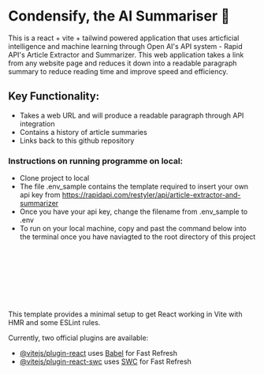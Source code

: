 # Condensify, the AI Summariser 📝
This is a react + vite + tailwind powered application that uses articficial intelligence and machine learning through Open AI's API system - Rapid API's Article Extractor and Summarizer. This web application takes a link from any website page and reduces it down into a readable paragraph summary to reduce reading time and improve speed and efficiency.

## Key Functionality:
- Takes a web URL and will produce a readable paragraph through API integration
- Contains a history of article summaries
- Links back to this github repository

### Instructions on running programme on local:
- Clone project to local
- The file .env_sample contains the template required to insert your own api key from https://rapidapi.com/restyler/api/article-extractor-and-summarizer
- Once you have your api key, change the filename from .env_sample to .env 
- To run on your local machine, copy and past the command below into the terminal once you have naviagted to the root directory of this project
  ``` npm run dev 









This template provides a minimal setup to get React working in Vite with HMR and some ESLint rules.

Currently, two official plugins are available:

- [@vitejs/plugin-react](https://github.com/vitejs/vite-plugin-react/blob/main/packages/plugin-react/README.md) uses [Babel](https://babeljs.io/) for Fast Refresh
- [@vitejs/plugin-react-swc](https://github.com/vitejs/vite-plugin-react-swc) uses [SWC](https://swc.rs/) for Fast Refresh
